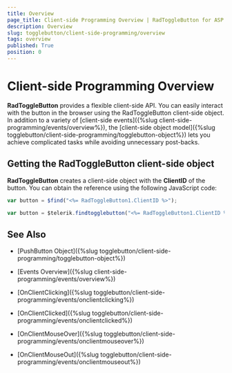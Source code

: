 ```yaml
---
title: Overview
page_title: Client-side Programming Overview | RadToggleButton for ASP.NET AJAX Documentation
description: Overview
slug: togglebutton/client-side-programming/overview
tags: overview
published: True
position: 0
---
```


# Client-side Programming Overview

**RadToggleButton** provides a flexible client-side API. You can easily interact with the button in the browser using the RadToggleButton client-side object. In addition to a variety of [client-side events]({%slug client-side-programming/events/overview%}), the [client-side object model]({%slug togglebutton/client-side-programming/togglebutton-object%}) lets you achieve complicated tasks while avoiding unnecessary post-backs.

## Getting the RadToggleButton client-side object

**RadToggleButton** creates a client-side object with the **ClientID** of the button. You can obtain the reference using the following JavaScript code:

````JavaScript
var button = $find("<%= RadToggleButton1.ClientID %>");
````

````JavaScript
var button = $telerik.findtogglebutton("<%= RadToggleButton1.ClientID %>");
````

## See Also

 * [PushButton Object]({%slug togglebutton/client-side-programming/togglebutton-object%})
 
 * [Events Overview]({%slug client-side-programming/events/overview%})
 
 * [OnClientClicking]({%slug togglebutton/client-side-programming/events/onclientclicking%})
 
 * [OnClientClicked]({%slug togglebutton/client-side-programming/events/onclientclicked%})
 
 * [OnClientMouseOver]({%slug togglebutton/client-side-programming/events/onclientmouseover%})
 
 * [OnClientMouseOut]({%slug togglebutton/client-side-programming/events/onclientmouseout%})



